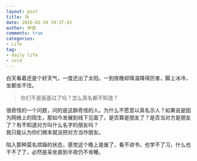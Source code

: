 ```yaml
---
layout: post
title: 冷
date: 2016-02-20 19:37:43
author: 伊迭
comments: true
categories: 
- Life
tag:
- daily life
- cold
---
```


白天看着还是个好天气，一度还出了太阳。一到夜晚却降温降得厉害，脚上冰冷，坐都坐不住。

> 你们不是面基过了吗？怎么真名都不知道？

很奇怪的一个问题，问的是这群奇怪的人。为什么不愿意以真名示人？如果说是因为网络上的陌生，那如今发展到线下见面了，是否算是朋友了？是否当对方是朋友了？有不知道对方叫什么名字的朋友吗？  
我只能认为你们根本就没把对方当作朋友。

陷入那种莫名烦躁的状态，感觉这个晚上是废了，看不进书，也学不了习，什么也干不了了，必然是呆坐直到半夜仍不肯睡。